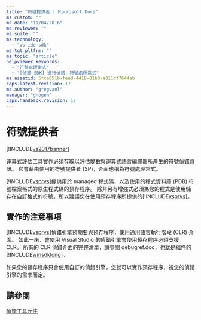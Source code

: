 ```yaml
---
title: "符號提供者 | Microsoft Docs"
ms.custom: ""
ms.date: "11/04/2016"
ms.reviewer: ""
ms.suite: ""
ms.technology: 
  - "vs-ide-sdk"
ms.tgt_pltfrm: ""
ms.topic: "article"
helpviewer_keywords: 
  - "符號處理常式"
  - "[偵錯 SDK] 進行偵錯，符號處理常式"
ms.assetid: 5fce651b-fead-4418-81b0-a011df7644ab
caps.latest.revision: 17
ms.author: "gregvanl"
manager: "ghogen"
caps.handback.revision: 17
---
```

# 符號提供者
[!INCLUDE[vs2017banner](../../code-quality/includes/vs2017banner.md)]

運算式評估工具實作必須存取以評估變數與運算式語言編譯器所產生的符號偵錯資訊。  它會藉由使用的符號提供者 \(SP\)，介面也稱為符號處理常式。  
  
 [!INCLUDE[vsprvs](../../code-quality/includes/vsprvs_md.md)]提供用於 managed 程式碼，以及使用的程式資料庫 \(PDB\) 符號檔案格式的原生程式碼的預存程序。  除非另有增強式必須為您的程式是使用儲存在自訂格式的符號，所以建議您在使用預存程序所提供的[!INCLUDE[vsprvs](../../code-quality/includes/vsprvs_md.md)]。  
  
## 實作的注意事項  
 [!INCLUDE[vsprvs](../../code-quality/includes/vsprvs_md.md)]偵錯引擎預期要與預存程序，使用通用語言執行階段 \(CLR\) 介面。  如此一來，會使用 Visual Studio 的偵錯引擎會使用預存程序必須支援 CLR。  所有的 CLR 偵錯介面的完整清單，請參閱 debugref.doc，也就是組件的[!INCLUDE[winsdklong](../../deployment/includes/winsdklong_md.md)]。  
  
 如果您的預存程序只會使用自訂的偵錯引擎，您就可以實作預存程序，視您的偵錯引擎的需求而定。  
  
## 請參閱  
 [偵錯工具元件](../../extensibility/debugger/debugger-components.md)